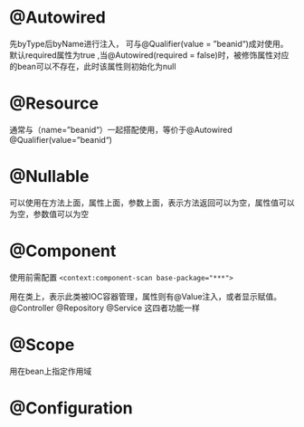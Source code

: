 # @Autowired
先byType后byName进行注入， 可与@Qualifier(value = ”beanid“)成对使用。
默认required属性为true ,当@Autowired(required = false)时，被修饰属性对应的bean可以不存在，此时该属性则初始化为null

# @Resource
通常与（name=”beanid“）一起搭配使用，等价于@Autowired @Qualifier(value=”beanid“)
# @Nullable
可以使用在方法上面，属性上面，参数上面，表示方法返回可以为空，属性值可以为空，参数值可以为空
# @Component
使用前需配置
`<context:component-scan base-package="***">
`

用在类上，表示此类被IOC容器管理，属性则有@Value注入，或者显示赋值。@Controller @Repository @Service 这四者功能一样

# @Scope
用在bean上指定作用域

# @Configuration
